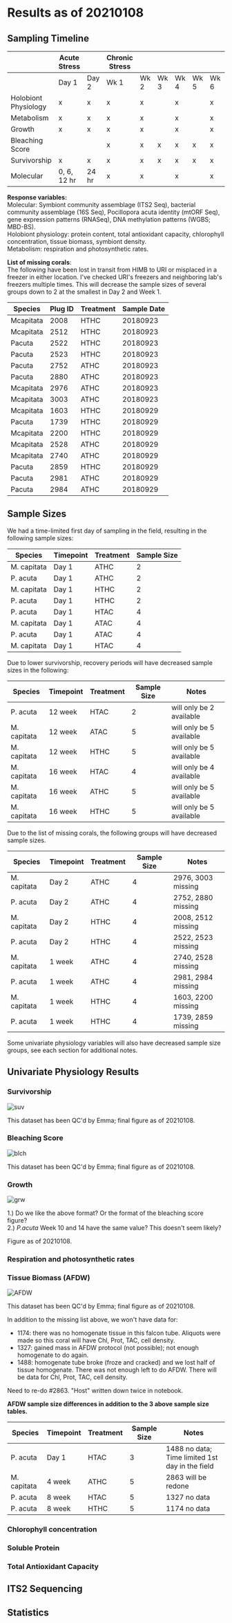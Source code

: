 # Results as of 20210108

## Sampling Timeline
|                      	| Acute Stress 	|       	| Chronic Stress 	|      	|      	|      	|      	|      	|      	|      	| Recovery 	|       	|       	|       	|       	|       	|       	|       	|
|----------------------	|--------------	|-------	|----------------	|------	|------	|------	|------	|------	|------	|------	|----------	|-------	|-------	|-------	|-------	|-------	|-------	|-------	|
|                      	| Day 1        	| Day 2 	| Wk 1           	| Wk 2 	| Wk 3 	| Wk 4 	| Wk 5 	| Wk 6 	| Wk 7 	| Wk 8 	| Wk 9     	| Wk 10 	| Wk 11 	| Wk 12 	| Wk 13 	| Wk 14 	| Wk 15 	| Wk 16 	|
| Holobiont Physiology 	| x            	| x     	| x              	| x    	|      	| x    	|      	| x    	|      	| x    	|          	|       	|       	| x     	|       	|       	|       	| x     	|
| Metabolism          	| x            	| x     	| x              	| x    	|      	| x    	|      	| x    	|      	| x    	|          	|       	|       	|       	|       	|       	|       	|       	|
| Growth              	| x            	| x     	| x              	| x    	|      	| x    	|      	| x    	|      	| x    	|          	| x     	|       	| x     	|       	| x     	|       	| x     	|
| Bleaching Score     	|              	|       	| x              	| x    	| x    	| x    	| x    	| x    	| x    	| x    	| x        	| x     	| x     	| x     	| x     	| x     	| x     	| x     	|
| Survivorship        	| x            	| x     	| x              	| x    	| x    	| x    	| x    	| x    	| x    	| x    	| x        	| x     	| x     	| x     	| x     	| x     	| x     	| x     	|
| Molecular            	| 0, 6, 12 hr  	| 24 hr 	| x              	| x    	|      	| x    	|      	| x    	|      	| x    	|          	|       	|       	| x     	|       	|       	|       	| x     	|

**Response variables:**  
Molecular: Symbiont community assemblage (ITS2 Seq), bacterial community assemblage (16S Seq),  Pocillopora acuta identity (mtORF Seq), gene expression patterns (RNASeq), DNA methylation patterns (WGBS; MBD-BS).  
Holobiont physiology: protein content, total antioxidant capacity, chlorophyll concentration, tissue biomass, symbiont density.  
Metabolism: respiration and photosynthetic rates.   

**List of missing corals**:  
The following have been lost in transit from HIMB to URI or misplaced in a freezer in either location. I've checked URI's freezers and neighboring lab's freezers multiple times. This will decrease the sample sizes of several groups down to 2 at the smallest in Day 2 and Week 1.

| Species   	| Plug ID 	| Treatment 	| Sample Date 	|
|-----------	|---------	|-----------	|-------------	|
| Mcapitata 	| 2008    	| HTHC      	| 20180923    	|
| Mcapitata 	| 2512    	| HTHC      	| 20180923    	|
| Pacuta    	| 2522    	| HTHC      	| 20180923    	|
| Pacuta    	| 2523    	| HTHC      	| 20180923    	|
| Pacuta    	| 2752    	| ATHC      	| 20180923    	|
| Pacuta    	| 2880    	| ATHC      	| 20180923    	|
| Mcapitata 	| 2976    	| ATHC      	| 20180923    	|
| Mcapitata 	| 3003    	| ATHC      	| 20180923    	|
| Mcapitata 	| 1603    	| HTHC      	| 20180929    	|
| Pacuta    	| 1739    	| HTHC      	| 20180929    	|
| Mcapitata 	| 2200    	| HTHC      	| 20180929    	|
| Mcapitata 	| 2528    	| ATHC      	| 20180929    	|
| Mcapitata 	| 2740    	| ATHC      	| 20180929    	|
| Pacuta    	| 2859    	| HTHC      	| 20180929    	|
| Pacuta    	| 2981    	| ATHC      	| 20180929    	|
| Pacuta    	| 2984    	| ATHC      	| 20180929    	|

## Sample Sizes

We had a time-limited first day of sampling in the field, resulting in the following sample sizes:

| Species     	| Timepoint 	| Treatment 	| Sample Size 	|
|-------------	|-----------	|-----------	|-------------	|
| M. capitata 	| Day 1     	| ATHC      	| 2           	|
| P. acuta    	| Day 1     	| ATHC      	| 2           	|
| M. capitata 	| Day 1     	| HTHC      	| 2           	|
| P. acuta    	| Day 1     	| HTHC      	| 2           	|
| P. acuta    	| Day 1     	| HTAC      	| 4           	|
| M. capitata 	| Day 1     	| ATAC      	| 4           	|
| P. acuta    	| Day 1     	| ATAC      	| 4           	|
| M. capitata 	| Day 1     	| HTAC      	| 4           	|

Due to lower survivorship, recovery periods will have decreased sample sizes in the following:  

| Species     	| Timepoint 	| Treatment 	| Sample Size 	| Notes                    	|
|-------------	|-----------	|-----------	|-------------	|--------------------------	|
| P. acuta    	| 12 week   	| HTAC      	| 2           	| will only be 2 available 	|
| M. capitata 	| 12 week   	| ATAC      	| 5           	| will only be 5 available 	|
| M. capitata 	| 12 week   	| HTHC      	| 5           	| will only be 5 available 	|
| M. capitata 	| 16 week   	| HTAC      	| 4           	| will only be 4 available 	|
| M. capitata 	| 16 week   	| ATHC      	| 5           	| will only be 5 available 	|
| M. capitata 	| 16 week   	| HTHC      	| 5           	| will only be 5 available 	|

Due to the list of missing corals, the following groups will have decreased sample sizes.  

| Species     	| Timepoint 	| Treatment 	| Sample Size 	| Notes              	|
|-------------	|-----------	|-----------	|-------------	|--------------------	|
| M. capitata 	| Day 2     	| ATHC      	| 4           	| 2976, 3003 missing 	|
| P. acuta    	| Day 2     	| ATHC      	| 4           	| 2752, 2880 missing 	|
| M. capitata 	| Day 2     	| HTHC      	| 4           	| 2008, 2512 missing 	|
| P. acuta    	| Day 2     	| HTHC      	| 4           	| 2522, 2523 missing 	|
| M. capitata 	| 1 week    	| ATHC      	| 4           	| 2740, 2528 missing 	|
| P. acuta    	| 1 week    	| ATHC      	| 4           	| 2981, 2984 missing 	|
| M. capitata 	| 1 week    	| HTHC      	| 4           	| 1603, 2200 missing 	|
| P. acuta    	| 1 week    	| HTHC      	| 4           	| 1739, 2859 missing 	|

Some univariate physiology variables will also have decreased sample size groups, see each section for additional notes.

## Univariate Physiology Results   

### Survivorship

![suv](https://github.com/hputnam/Acclim_Dynamics/blob/master/Output/Final_Figures/All_survivorship.png?raw=true)

This dataset has been QC'd by Emma; final figure as of 20210108.  

### Bleaching Score

![blch](https://github.com/hputnam/Acclim_Dynamics/blob/master/Output/Final_Figures/Photographic_Bleaching.png?raw=true)

This dataset has been QC'd by Emma; final figure as of 20210108.

### Growth

![grw](https://github.com/hputnam/Acclim_Dynamics/blob/master/Output/Final_Figures/Growth.png?raw=true)  

1.) Do we like the above format? Or the format of the bleaching score figure?  
2.) *P.acuta* Week 10 and 14 have the same value? This doesn't seem likely?

Figure as of 20210108.

### Respiration and photosynthetic rates

### Tissue Biomass (AFDW)

![AFDW](https://github.com/hputnam/Acclim_Dynamics/blob/master/Output/Final_Figures/Tissue_Biomass.png?raw=true)

This dataset has been QC'd by Emma; final figure as of 20210108.

In addition to the missing list above, we won't have data for:  
- 1174: there was no homogenate tissue in this falcon tube. Aliquots were made so this coral will have Chl, Prot, TAC, cell density.    
- 1327: gained mass in AFDW protocol (not possible); not enough homogenate to do again.  
- 1488: homogenate tube broke (froze and cracked) and we lost half of tissue homogenate. There was not enough left to do AFDW. There will be data for Chl, Prot, TAC, cell density.

Need to re-do #2863. "Host" written down twice in notebook.

**AFDW sample size differences in addition to the 3 above sample size tables.**

| Species     	| Timepoint 	| Treatment 	| Sample Size 	| Notes                                           	|
|-------------	|-----------	|-----------	|-------------	|-------------------------------------------------	|
| P. acuta    	| Day 1     	| HTAC      	| 3           	| 1488 no data; Time limited 1st day in the field 	|
| M. capitata 	| 4 week    	| ATHC      	| 5           	| 2863 will be redone                             	|
| P. acuta    	| 8 week    	| HTAC      	| 5           	| 1327 no data                                    	|
| P. acuta    	| 8 week    	| HTHC      	| 5           	| 1174 no data                                    	|

### Chlorophyll concentration

### Soluble Protein

### Total Antioxidant Capacity

## ITS2 Sequencing

## Statistics
